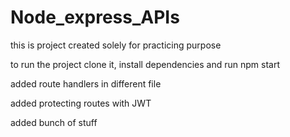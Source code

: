 # Node_express_APIs

this is project created solely for practicing purpose

to run the project clone it, install dependencies and run npm start

added route handlers in different file

added protecting routes with JWT

added bunch of stuff